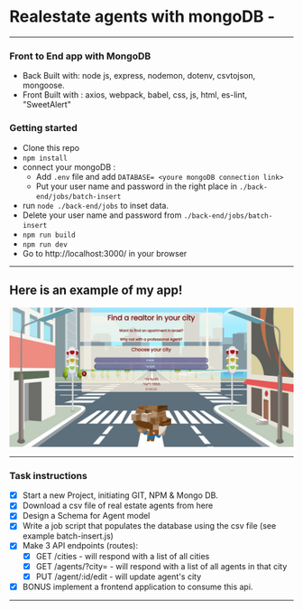 # Realestate agents with mongoDB -

---

### Front to End app with MongoDB

- Back Built with: node js, express, nodemon, dotenv, csvtojson, mongoose.
- Front Built with : axios, webpack, babel, css, js, html, es-lint, "SweetAlert"

### Getting started

- Clone this repo
- `npm install`
- connect your mongoDB :
  - Add `.env` file and add `DATABASE= <youre mongoDB connection link>`
  - Put your user name and password in the right place in `./back-end/jobs/batch-insert`
- run `node ./back-end/jobs` to inset data.
- Delete your user name and password from `./back-end/jobs/batch-insert`
- `npm run build`
- `npm run dev`
- Go to http://localhost:3000/ in your browser

---

## Here is an example of my app!

![my app](./img/my_app.png)

---

### Task instructions

- [x] Start a new Project, initiating GIT, NPM & Mongo DB.
- [x] Download a csv file of real estate agents from here
- [x] Design a Schema for Agent model
- [x] Write a job script that populates the database using the csv file (see example batch-insert.js)
- [x] Make 3 API endpoints (routes):
  - [x] GET /cities - will respond with a list of all cities
  - [x] GET /agents/?city=<city> - will respond with a list of all agents in that city
  - [x] PUT /agent/:id/edit - will update agent's city
- [x] BONUS implement a frontend application to consume this api.

---
